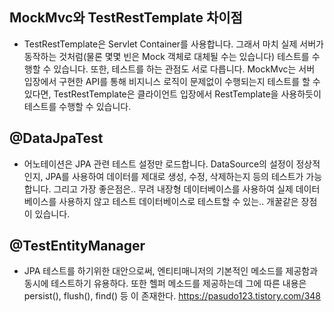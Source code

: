 ## MockMvc와 TestRestTemplate 차이점
- TestRestTemplate은 Servlet Container를 사용합니다. 그래서 마치 실제 서버가 동작하는 것처럼(물론 몇몇 빈은 Mock 객체로 대체될 수는 있습니다)
테스트를 수행할 수 있습니다. 또한, 테스트를 하는 관점도 서로 다릅니다.
MockMvc는 서버 입장에서 구현한 API를 통해 비지니스 로직이 문제없이 수행되는지 테스트를 할 수 있다면,
TestRestTemplate은 클라이언트 입장에서 RestTemplate을 사용하듯이 테스트를 수행할 수 있습니다.

## @DataJpaTest 
- 어노테이션은 JPA 관련 테스트 설정만 로드합니다. DataSource의 설정이 정상적인지, JPA를 사용하여 데이터를 제대로 생성, 수정, 삭제하는지 등의 테스트가 가능합니다. 그리고 가장 좋은점은.. 무려 내장형 데이터베이스를 사용하여 실제 데이터베이스를 사용하지 않고 테스트 데이터베이스로 테스트할 수 있는.. 개꿀같은 장점이 있습니다.

## @TestEntityManager
- JPA 테스트를 하기위한 대안으로써, 엔티티매니저의 기본적인 메소드를 제공함과 동시에 테스트하기 유용하다. 또한 헬퍼 메소드를 제공하는데 그에 따른 내용은 persist(), flush(), find() 등 이 존재한다.
  https://pasudo123.tistory.com/348